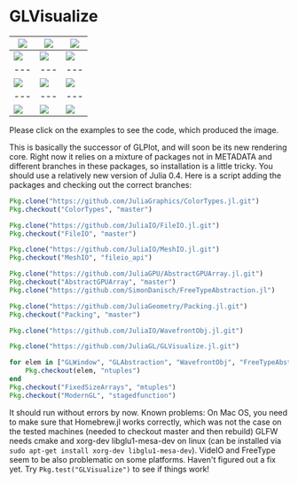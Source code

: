 # GLVisualize


|[![](https://github.com/JuliaGL/GLVisualize.jl/blob/master/docs/vectorfield.jpg?raw=true)](https://github.com/JuliaGL/GLVisualize.jl/blob/master/test/test_vectorfield.jl)|[![](https://github.com/JuliaGL/GLVisualize.jl/blob/master/docs/isosurface.jpg?raw=true)](https://github.com/JuliaGL/GLVisualize.jl/blob/master/test/test_isosurface.jl)|[![](https://github.com/JuliaGL/GLVisualize.jl/blob/master/docs/surface.jpg?raw=true)](https://github.com/JuliaGL/GLVisualize.jl/blob/master/test/test_surface.jl) |
| --- | --- | --- |
| [![](https://github.com/JuliaGL/GLVisualize.jl/blob/master/docs/volume.jpg?raw=true)](https://github.com/JuliaGL/GLVisualize.jl/blob/master/test/test_volume.jl)|[![](https://github.com/JuliaGL/GLVisualize.jl/blob/master/docs/obj.jpg?raw=true)](https://github.com/JuliaGL/GLVisualize.jl/blob/master/test/test_obj.jl)|[![](https://github.com/JuliaGL/GLVisualize.jl/blob/master/docs/particles2D.jpg?raw=true)](https://github.com/JuliaGL/GLVisualize.jl/blob/master/test/test_particles2D.jl) |
| --- | --- | --- |
| [![](https://github.com/JuliaGL/GLVisualize.jl/blob/master/docs/dots.jpg?raw=true)](https://github.com/JuliaGL/GLVisualize.jl/blob/master/test/test_dots.jl)|[![](https://github.com/JuliaGL/GLVisualize.jl/blob/master/docs/barplot.jpg?raw=true)](https://github.com/JuliaGL/GLVisualize.jl/blob/master/test/test_barplot.jl)|[![](https://github.com/JuliaGL/GLVisualize.jl/blob/master/docs/particles.jpg?raw=true)](https://github.com/JuliaGL/GLVisualize.jl/blob/master/test/test_particles.jl) |
| --- | --- | --- |
| [![](https://github.com/JuliaGL/GLVisualize.jl/blob/master/docs/arbitrary_surf.jpg?raw=true)](https://github.com/JuliaGL/GLVisualize.jl/blob/master/test/test_arbitrary_surface.jl)|[![](https://github.com/JuliaGL/GLVisualize.jl/blob/master/docs/image.jpg?raw=true)](https://github.com/JuliaGL/GLVisualize.jl/blob/master/test/test_image.jl)|[![](https://github.com/JuliaGL/GLVisualize.jl/blob/master/docs/sierpinski.jpg?raw=true)](https://github.com/JuliaGL/GLVisualize.jl/blob/master/test/test_sierpinski_mesh.jl) |
Please click on the examples to see the code, which produced the image.

This is basically the successor of GLPlot, and will soon be its new rendering core.
Right now it relies on a mixture of packages not in METADATA and different branches in these packages, so installation is a little tricky.
You should use a relatively new version of Julia 0.4.
Here is a script adding the packages and checking out the correct branches:
```Julia
Pkg.clone("https://github.com/JuliaGraphics/ColorTypes.jl.git")
Pkg.checkout("ColorTypes", "master")

Pkg.clone("https://github.com/JuliaIO/FileIO.jl.git")
Pkg.checkout("FileIO", "master")

Pkg.clone("https://github.com/JuliaIO/MeshIO.jl.git")
Pkg.checkout("MeshIO", "fileio_api")

Pkg.clone("https://github.com/JuliaGPU/AbstractGPUArray.jl.git")
Pkg.checkout("AbstractGPUArray", "master")
Pkg.clone("https://github.com/SimonDanisch/FreeTypeAbstraction.jl")

Pkg.clone("https://github.com/JuliaGeometry/Packing.jl.git")
Pkg.checkout("Packing", "master")

Pkg.clone("https://github.com/JuliaIO/WavefrontObj.jl.git")

Pkg.clone("https://github.com/JuliaGL/GLVisualize.jl.git")

for elem in ["GLWindow", "GLAbstraction", "WavefrontObj", "FreeTypeAbstraction", "Meshes", "GLVisualize" , "GeometryTypes"]
    Pkg.checkout(elem, "ntuples")
end
Pkg.checkout("FixedSizeArrays", "mtuples")
Pkg.checkout("ModernGL", "stagedfunction")

```
It should run without errors by now.
Known problems:
On Mac OS, you need to make sure that Homebrew.jl works correctly, which was not the case on the tested machines (needed to checkout master and then rebuild)
GLFW needs cmake and xorg-dev libglu1-mesa-dev on linux (can be installed via `sudo apt-get install xorg-dev libglu1-mesa-dev`).
VideIO and FreeType seem to be also problematic on some platforms. Haven't figured out a fix yet.
Try `Pkg.test("GLVisualize")` to see if things work!
